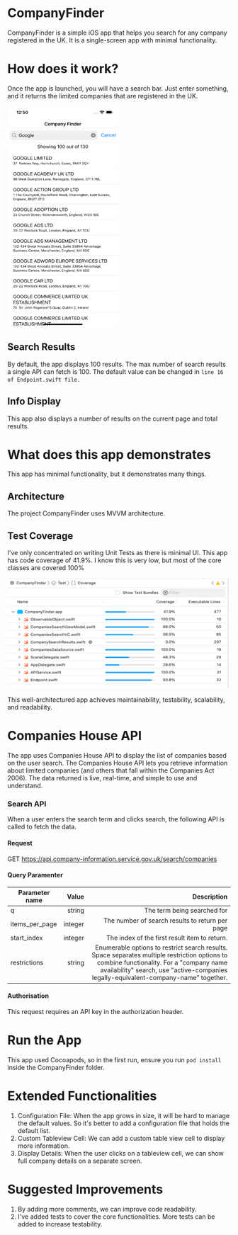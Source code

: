 # CompanyFinder
CompanyFinder is a simple iOS app that helps you search for any company registered in the UK. It is a single-screen app with minimal functionality.

# How does it work?
Once the app is launched, you will have a search bar. Just enter something, and it returns the limited companies that are registered in the UK.

<img src="https://github.com/reddym-iosdev/CompanyInfoFinder/blob/main/CompanyFinder%20-%20Home.png" width="250" height="500">

## Search Results
By default, the app displays 100 results. The max number of search results a single API can fetch is 100. The default value can be changed in `line 16 of Endpoint.swift file.`

## Info Display
This app also displays a number of results on the current page and total results.

# What does this app demonstrates
This app has minimal functionality, but it demonstrates many things.

## Architecture
The project CompanyFinder uses MVVM architecture. 

## Test Coverage
I've only concentrated on writing Unit Tests as there is minimal UI. This app has code coverage of 41.9%. I know this is very low, but most of the core classes are covered 100%

<img src="https://github.com/reddym-iosdev/CompanyInfoFinder/blob/main/CompanyFinder%20-%20CodeCoverage.png" width="500" height="250">

This well-architectured app achieves maintainability, testability, scalability, and readability.

# Companies House API
The app uses Companies House API to display the list of companies based on the user search. The Companies House API lets you retrieve information about limited companies (and others that fall within the Companies Act 2006). The data returned is live, real-time, and simple to use and understand.

### Search API
When a user enters the search term and clicks search, the following API is called to fetch the data.

#### Request
GET https://api.company-information.service.gov.uk/search/companies

#### Query Paramenter

| Parameter name        | Value           | Description  |
| --------------------- |----------------:| ------------:|
|q                      |string           |The term being searched for|
|items_per_page         |integer          |The number of search results to return per page|
|start_index                    |integer           |The index of the first result item to return.|
|restrictions	|string	|Enumerable options to restrict search results. Space separates multiple restriction options to combine functionality. For a "company name availability" search, use "active-companies legally-equivalent-company-name" together.

#### Authorisation
This request requires an API key in the authorization header.

# Run the App
This app used Cocoapods, so in the first run, ensure you run `pod install` inside the CompanyFinder folder.

# Extended Functionalities

1. Configuration File: When the app grows in size, it will be hard to manage the default values. So it's better to add a configuration file that holds the default list. 
2. Custom Tableview Cell: We can add a custom table view cell to display more information.
3. Display Details: When the user clicks on a tableview cell, we can show full company details on a separate screen.

# Suggested Improvements
1. By adding more comments, we can improve code readability.
2. I've added tests to cover the core functionalities. More tests can be added to increase testability.
